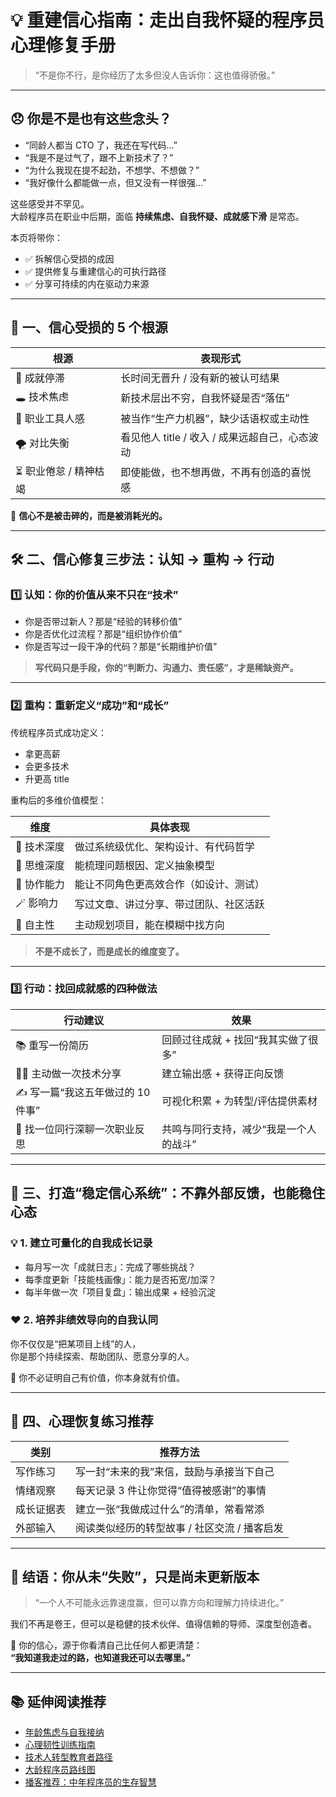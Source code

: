 # 💡 重建信心指南：走出自我怀疑的程序员心理修复手册

> “不是你不行，是你经历了太多但没人告诉你：这也值得骄傲。”

---

## 😞 你是不是也有这些念头？

- “同龄人都当 CTO 了，我还在写代码…”
- “我是不是过气了，跟不上新技术了？”
- “为什么我现在提不起劲，不想学、不想做？”
- “我好像什么都能做一点，但又没有一样很强…”

这些感受并不罕见。  
大龄程序员在职业中后期，面临 **持续焦虑、自我怀疑、成就感下滑** 是常态。

本页将带你：

- ✅ 拆解信心受损的成因
- ✅ 提供修复与重建信心的可执行路径
- ✅ 分享可持续的内在驱动力来源

---

## 🧠 一、信心受损的 5 个根源

| 根源                           | 表现形式                                           |
|--------------------------------|----------------------------------------------------|
| 🎢 成就停滞                    | 长时间无晋升 / 没有新的被认可结果                 |
| 🕳 技术焦虑                    | 新技术层出不穷，自我怀疑是否“落伍”               |
| 🤖 职业工具人感                | 被当作“生产力机器”，缺少话语权或主动性           |
| 🌪 对比失衡                    | 看见他人 title / 收入 / 成果远超自己，心态波动   |
| ⏳ 职业倦怠 / 精神枯竭         | 即使能做，也不想再做，不再有创造的喜悦感         |

📌 **信心不是被击碎的，而是被消耗光的。**

---

## 🛠 二、信心修复三步法：认知 → 重构 → 行动

### 1️⃣ 认知：你的价值从来不只在“技术”

- 你是否带过新人？那是“经验的转移价值”  
- 你是否优化过流程？那是“组织协作价值”  
- 你是否写过一段干净的代码？那是“长期维护价值”

> **写代码只是手段，你的“判断力、沟通力、责任感”，才是稀缺资产。**

---

### 2️⃣ 重构：重新定义“成功”和“成长”

传统程序员式成功定义：
- 拿更高薪
- 会更多技术
- 升更高 title

重构后的多维价值模型：

| 维度             | 具体表现                                     |
|------------------|----------------------------------------------|
| 🧱 技术深度       | 做过系统级优化、架构设计、有代码哲学         |
| 🧠 思维深度       | 能梳理问题根因、定义抽象模型                 |
| 🤝 协作能力       | 能让不同角色更高效合作（如设计、测试）       |
| 🪄 影响力         | 写过文章、讲过分享、带过团队、社区活跃       |
| 🎯 自主性         | 主动规划项目，能在模糊中找方向               |

> **不是不成长了，而是成长的维度变了。**

---

### 3️⃣ 行动：找回成就感的四种做法

| 行动建议                             | 效果                                     |
|--------------------------------------|------------------------------------------|
| 📚 重写一份简历                       | 回顾过往成就 + 找回“我其实做了很多”      |
| 🧑‍🏫 主动做一次技术分享               | 建立输出感 + 获得正向反馈                 |
| ✍️ 写一篇“我这五年做过的 10 件事”      | 可视化积累 + 为转型/评估提供素材          |
| 💬 找一位同行深聊一次职业反思          | 共鸣与同行支持，减少“我是一个人的战斗”   |

---

## 🧱 三、打造“稳定信心系统”：不靠外部反馈，也能稳住心态

### 💡 1. 建立可量化的自我成长记录

- 每月写一次「成就日志」：完成了哪些挑战？
- 每季度更新「技能栈画像」：能力是否拓宽/加深？
- 每半年做一次「项目复盘」：输出成果 + 经验沉淀

### ❤️ 2. 培养非绩效导向的自我认同

你不仅仅是“把某项目上线”的人，  
你是那个持续探索、帮助团队、愿意分享的人。

🌿 你不必证明自己有价值，你本身就有价值。

---

## 🧘 四、心理恢复练习推荐

| 类别         | 推荐方法                                |
|--------------|-------------------------------------------|
| 写作练习     | 写一封“未来的我”来信，鼓励与承接当下自己     |
| 情绪观察     | 每天记录 3 件让你觉得“值得被感谢”的事情      |
| 成长证据表   | 建立一张“我做成过什么”的清单，常看常添       |
| 外部输入     | 阅读类似经历的转型故事 / 社区交流 / 播客启发   |

---

## 🧭 结语：你从未“失败”，只是尚未更新版本

> “一个人不可能永远靠速度赢，但可以靠方向和理解力持续进化。”

我们不再是卷王，但可以是稳健的技术伙伴、值得信赖的导师、深度型创造者。

🧩 你的信心，源于你看清自己比任何人都更清楚：  
**“我知道我走过的路，也知道我还可以去哪里。”**

---

## 📚 延伸阅读推荐

- [年龄焦虑与自我接纳](mindset.md)
- [心理韧性训练指南](resilience.md)
- [技术人转型教育者路径](../career-transition/education.md)
- [大龄程序员路线图](../career-transition/index.md)
- [播客推荐：中年程序员的生存智慧](../../resources/podcasts.md)
